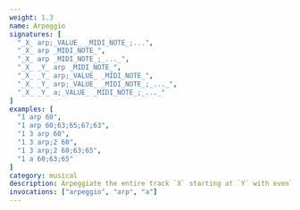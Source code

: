```yaml
---
weight: 1.3
name: Arpeggio
signatures: [
  "_X_ arp;_VALUE_ _MIDI_NOTE_;...", 
  "_X_ arp _MIDI_NOTE_", 
  "_X_ arp _MIDI_NOTE_;_..._", 
  "_X_ _Y_ arp _MIDI_NOTE_",
  "_X_ _Y_ arp;_VALUE_ _MIDI_NOTE_",
  "_X_ _Y_ arp;_VALUE_ _MIDI_NOTE_;_..._",
  "_X_ _Y_ a;_VALUE_ _MIDI_NOTE_;_..._"
]
examples: [
  "1 arp 60",
  "1 arp 60;63;65;67;63",
  "1 3 arp 60",
  "1 3 arp;2 60",
  "1 3 arp;2 60;63;65",
  "1 a 60;63;65"
]
category: musical
description: Arpeggiate the entire track `X` starting at `Y` with evenly-spaced notes. If `Y` is absent, start at 1. Default `VALUE` of spacing is 0. If multiple `MIDI_NOTES` are used, loop through the notes indefinitely.
invocations: ["arpeggio", "arp", "a"]
---
```


